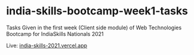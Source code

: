 # india-skills-bootcamp-week1-tasks
Tasks Given in the first week (Client side module) of Web Technologies Bootcamp for IndiaSkills Nationals 2021

Live: [india-skills-2021.vercel.app](https://india-skills-2021.vercel.app)
